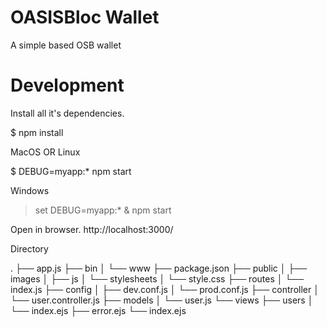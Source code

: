 # OASISBloc Wallet
A simple based OSB wallet

# Development

Install all it's dependencies.

$ npm install

MacOS OR Linux

$ DEBUG=myapp:* npm start

Windows

> set DEBUG=myapp:* & npm start

Open in browser.
http://localhost:3000/



Directory

.
├── app.js
├── bin
│   └── www
├── package.json
├── public
│   ├── images
│   ├── js
│   └── stylesheets
│       └── style.css
├── routes
│   └── index.js
├── config
│   ├── dev.conf.js
│   └── prod.conf.js
├── controller
│   └── user.controller.js
├── models
│   └── user.js
└── views
    ├── users
    │   └── index.ejs
    ├── error.ejs
    └── index.ejs
